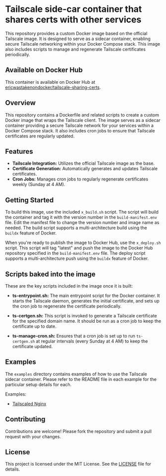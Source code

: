 # Tailscale side-car container that shares certs with other services

This repository provides a custom Docker image based on the official Tailscale image. It is designed to serve as a sidecar container, enabling secure Tailscale networking within your Docker Compose stack. This image also includes scripts to manage and regenerate Tailscale certificates periodically.

## Available on Docker Hub

This container is available on Docker Hub at [ericwastakenondocker/tailscale-sharing-certs](https://hub.docker.com/r/ericwastakenondocker/tailscale-sharing-certs).

## Overview

This repository contains a Dockerfile and related scripts to create a custom Docker image that wraps the Tailscale client. The image serves as a sidecar container providing a secure Tailscale network for your services within a Docker Compose stack. It also includes cron jobs to ensure that Tailscale certificates are regularly updated.

## Features

- **Tailscale Integration:** Utilizes the official Tailscale image as the base.
- **Certificate Generation:** Automatically generates and updates Tailscale certificates.
- **Cron Jobs:** Manages cron jobs to regularly regenerate certificates weekly (Sunday at 4 AM).

## Getting Started

To build this image, use the included `x_build.sh` script. The script will build the container and tag it with the version number in the `build-manifest.env` file. Edit the manifest file to change the version number and image name as needed. The build script supports a multi-architecture build using the `buildx` feature of Docker.

When you're ready to publish the image to Docker Hub, use the `x_deploy.sh` script. This script will tag "latest" and push the image to the Docker Hub repository specified in the `build-manifest.env` file. The deploy script supports a multi-architecture push using the `buildx` feature of Docker.

## Scripts baked into the image

These are the key scripts included in the image once it is built:

- **ts-entrypoint.sh:** The main entrypoint script for the Docker container. It starts the Tailscale daemon, generates the initial certificate, and sets up the cron job to regenerate the certificate periodically.

- **ts-certgen.sh:** This script is invoked to generate a Tailscale certificate for the specified domain name. It should be run as a cron job to keep the certificate up to date. 
  
- **ts-manage-cron.sh:** Ensures that a cron job is set up to run `ts-certgen.sh` at regular intervals (every Sunday at 4 AM) to keep the certificate updated.

## Examples

The `examples` directory contains examples of how to use the Tailscale sidecar container. Please refer to the README file in each example for the particular setup details for each.

Examples:
- [Tailscaled Nginx](examples/tailscaled-nginx/README.md)

## Contributing

Contributions are welcome! Please fork the repository and submit a pull request with your changes. 

## License

This project is licensed under the MIT License. See the [LICENSE](LICENSE) file for details.